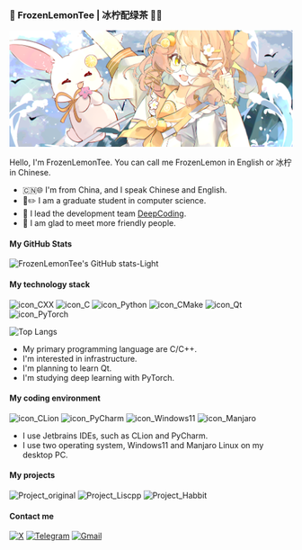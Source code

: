 ### 🧊 FrozenLemonTee | 冰柠配绿茶 🍋🌿

![banner](assets/banner.png)

Hello, I'm FrozenLemonTee. You can call me FrozenLemon in English or 冰柠 in Chinese.

* 🇨🇳🌐 I'm from China, and I speak Chinese and English.
* 📖✏️ I am a graduate student in computer science.
* 👔 I lead the development team [DeepCoding](https://github.com/DeepCodingInTuringAcademy).
* 👋 I am glad to meet more friendly people.

#### My GitHub Stats
![FrozenLemonTee's GitHub stats-Light](https://github-readme-stats.vercel.app/api?username=FrozenLemonTee&show_icons=true&theme=default&custom_title=FrozenLemonTee's%20GitHub%20Stats#gh-light-mode-only)


#### My technology stack
![icon_CXX](https://img.shields.io/badge/C%2B%2B-00599C?style=for-the-badge&logo=c%2B%2B&logoColor=white)
![icon_C](https://img.shields.io/badge/C-00599C?style=for-the-badge&logo=c&logoColor=white)
![icon_Python](https://img.shields.io/badge/Python-FFD43B?style=for-the-badge&logo=python&logoColor=blue)
![icon_CMake](https://img.shields.io/badge/CMake-064F8C?style=for-the-badge&logo=cmake&logoColor=white)
![icon_Qt](https://img.shields.io/badge/Qt-41CD52?style=for-the-badge&logo=qt&logoColor=white)
![icon_PyTorch](https://img.shields.io/badge/PyTorch-EE4C2C?style=for-the-badge&logo=pytorch&logoColor=white)

![Top Langs](https://my-github-readme-stats-git-main-frozenlemontees-projects.vercel.app/api/top-langs/?username=FrozenLemonTee&layout=compact&card_width=450&langs_count=6&exclude_repo=waline,blogSrc,ciyana-button,original_docs,my-github-readme-stats)

* My primary programming language are C/C++.
* I'm interested in infrastructure.
* I'm planning to learn Qt.
* I'm studying deep learning with PyTorch.

#### My coding environment
![icon_CLion](https://img.shields.io/badge/CLion-000000?style=for-the-badge&logo=clion&logoColor=white)
![icon_PyCharm](https://img.shields.io/badge/PyCharm-000000.svg?&style=for-the-badge&logo=PyCharm&logoColor=white)
![icon_Windows11](https://img.shields.io/badge/Windows_11-0078d4?style=for-the-badge&logo=windows-11&logoColor=white)
![icon_Manjaro](https://img.shields.io/badge/manjaro-35BF5C?style=for-the-badge&logo=manjaro&logoColor=white)

* I use Jetbrains IDEs, such as CLion and PyCharm.
* I use two operating system, Windows11 and Manjaro Linux on my desktop PC.

#### My projects
![Project_original](https://my-github-readme-stats-git-main-frozenlemontees-projects.vercel.app/api/pin/?username=FrozenLemonTee&repo=original)
![Project_Liscpp](https://my-github-readme-stats-git-main-frozenlemontees-projects.vercel.app/api/pin/?username=FrozenLemonTee&repo=Liscpp)
![Project_Habbit](https://my-github-readme-stats-git-main-frozenlemontees-projects.vercel.app/api/pin/?username=DeepCodingInTuringAcademy&repo=Habbit&show_owner=true)

#### Contact me
[![X](https://img.shields.io/badge/X-000000?style=for-the-badge&logo=x&logoColor=white)](https://x.com/FrozenlemonTee)
[![Telegram](https://img.shields.io/badge/Telegram-2CA5E0?style=for-the-badge&logo=telegram&logoColor=white)](https://t.me/frozenlemontee)
[![Gmail](https://img.shields.io/badge/Gmail-D14836?style=for-the-badge&logo=gmail&logoColor=white)](mailto:frozenlemontee@gmail.com)
